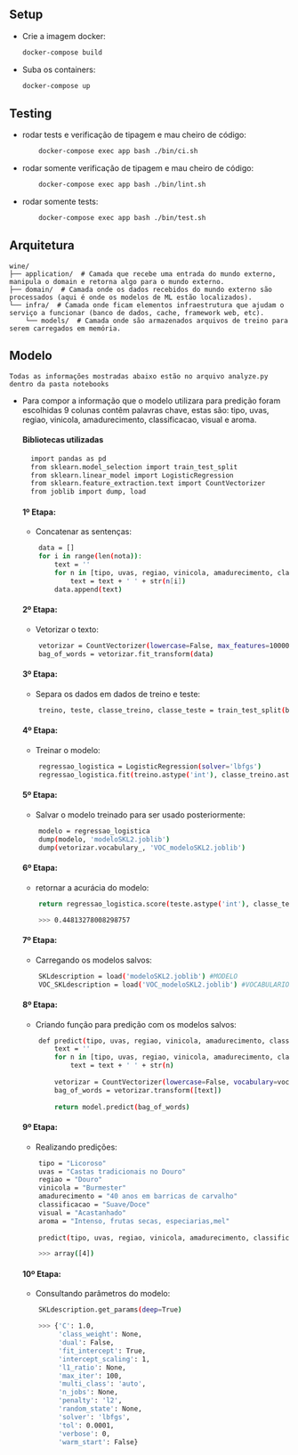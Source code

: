 ## Setup

- Crie a imagem docker:
  ```bash
  docker-compose build
  ```
- Suba os containers:
  ```bash
  docker-compose up
  ```

## Testing
- rodar tests e verificação de tipagem e mau cheiro de código:
    ```bash
        docker-compose exec app bash ./bin/ci.sh
    ``` 
- rodar somente verificação de tipagem e mau cheiro de código:
    ```bash
        docker-compose exec app bash ./bin/lint.sh
    ``` 
- rodar somente tests:
    ```bash
        docker-compose exec app bash ./bin/test.sh
    ``` 


## Arquitetura
```console
wine/
├── application/  # Camada que recebe uma entrada do mundo externo, manipula o domain e retorna algo para o mundo externo.
├── domain/  # Camada onde os dados recebidos do mundo externo são processados (aqui é onde os modelos de ML estão localizados).
└── infra/  # Camada onde ficam elementos infraestrutura que ajudam o serviço a funcionar (banco de dados, cache, framework web, etc).
    └── models/  # Camada onde são armazenados arquivos de treino para serem carregados em memória.
```

## Modelo

    Todas as informações mostradas abaixo estão no arquivo analyze.py dentro da pasta notebooks

- Para compor a informação que o modelo utilizara para predição foram escolhidas 9 colunas contêm palavras chave, estas são: tipo, uvas, regiao, vinicola, amadurecimento, classificacao, visual e aroma.

  #### Bibliotecas utilizadas
  ```bash
    import pandas as pd
    from sklearn.model_selection import train_test_split
    from sklearn.linear_model import LogisticRegression
    from sklearn.feature_extraction.text import CountVectorizer
    from joblib import dump, load
  ```

  #### 1º Etapa:

    - Concatenar as sentenças:
    ```bash
        data = []
        for i in range(len(nota)):
            text = ''
            for n in [tipo, uvas, regiao, vinicola, amadurecimento, classificacao, visual, aroma]:
                text = text + ' ' + str(n[i])
            data.append(text)
    ```

  #### 2º Etapa:

    - Vetorizar o texto:
    ```bash
        vetorizar = CountVectorizer(lowercase=False, max_features=10000)
        bag_of_words = vetorizar.fit_transform(data)
    ```

  #### 3º Etapa:

    - Separa os dados em dados de treino e teste:
    ```bash
        treino, teste, classe_treino, classe_teste = train_test_split(bag_of_words, nota, random_state = 42, test_size=0.4)
    ```

  #### 4º Etapa:

    - Treinar o modelo:
    ```bash
        regressao_logistica = LogisticRegression(solver='lbfgs')
        regressao_logistica.fit(treino.astype('int'), classe_treino.astype('int'))
    ```

  #### 5º Etapa:

    - Salvar o modelo treinado para ser usado posteriormente:
    ```bash
        modelo = regressao_logistica
        dump(modelo, 'modeloSKL2.joblib')
        dump(vetorizar.vocabulary_, 'VOC_modeloSKL2.joblib')
    ```

  #### 6º Etapa:

    - retornar a acurácia do modelo:
    ```bash
        return regressao_logistica.score(teste.astype('int'), classe_teste.astype('int'))
  
        >>> 0.44813278008298757
    ```

  #### 7º Etapa:

    - Carregando os modelos salvos:
    ```bash
        SKLdescription = load('modeloSKL2.joblib') #MODELO
        VOC_SKLdescription = load('VOC_modeloSKL2.joblib') #VOCABULARIO
    ```

  #### 8º Etapa:

    - Criando função para predição com os modelos salvos:
    ```bash
        def predict(tipo, uvas, regiao, vinicola, amadurecimento, classificacao, visual, aroma, model, vocabulary): 
            text = ''
            for n in [tipo, uvas, regiao, vinicola, amadurecimento, classificacao, visual, aroma]:
                text = text + ' ' + str(n)
            
            vetorizar = CountVectorizer(lowercase=False, vocabulary=vocabulary)
            bag_of_words = vetorizar.transform([text])
        
            return model.predict(bag_of_words)
    ```

  #### 9º Etapa:

    - Realizando predições:
    ```bash
        tipo = "Licoroso"
        uvas = "Castas tradicionais no Douro"
        regiao = "Douro"
        vinicola = "Burmester"
        amadurecimento = "40 anos em barricas de carvalho"
        classificacao = "Suave/Doce"
        visual = "Acastanhado"
        aroma = "Intenso, frutas secas, especiarias,mel"
        
        predict(tipo, uvas, regiao, vinicola, amadurecimento, classificacao, visual, aroma, SKLdescription, VOC_SKLdescription)

        >>> array([4])
    ```

  #### 10º Etapa:

    - Consultando parâmetros do modelo:
    ```bash
        SKLdescription.get_params(deep=True)
  
        >>> {'C': 1.0,
             'class_weight': None,
             'dual': False,
             'fit_intercept': True,
             'intercept_scaling': 1,
             'l1_ratio': None,
             'max_iter': 100,
             'multi_class': 'auto',
             'n_jobs': None,
             'penalty': 'l2',
             'random_state': None,
             'solver': 'lbfgs',
             'tol': 0.0001,
             'verbose': 0,
             'warm_start': False}
    ```